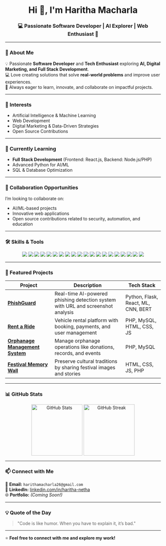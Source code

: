 <!-- Profile Header -->
<h1 align="center">Hi 👋, I'm Haritha Macharla </h1>
<h3 align="center">💻 Passionate Software Developer | AI Explorer | Web Enthusiast 🚀</h3>

---

### 🌟 About Me  
💡 Passionate **Software Developer** and **Tech Enthusiast** exploring **AI, Digital Marketing, and Full Stack Development**.  
💻 Love creating solutions that solve **real-world problems** and improve user experiences.  
🚀 Always eager to learn, innovate, and collaborate on impactful projects.  

---

### 👀 Interests  
- Artificial Intelligence & Machine Learning  
- Web Development  
- Digital Marketing & Data-Driven Strategies  
- Open Source Contributions  

---

### 🌱 Currently Learning  
- **Full Stack Development** (Frontend: React.js, Backend: Node.js/PHP)  
- Advanced Python for AI/ML  
- SQL & Database Optimization  

---

### 💞️ Collaboration Opportunities  
I’m looking to collaborate on:  
- AI/ML-based projects  
- Innovative web applications  
- Open source contributions related to security, automation, and education  

---

### 🛠 Skills & Tools
<p align="center">
  <!-- Programming Languages -->
  <img src="https://img.shields.io/badge/C-00599C?style=for-the-badge&logo=c&logoColor=white"/>
  <img src="https://img.shields.io/badge/Java-007396?style=for-the-badge&logo=java&logoColor=white"/>
  <img src="https://img.shields.io/badge/Python-3776AB?style=for-the-badge&logo=python&logoColor=white"/>
  <img src="https://img.shields.io/badge/PHP-777BB4?style=for-the-badge&logo=php&logoColor=white"/>
  <img src="https://img.shields.io/badge/JavaScript-F7DF1E?style=for-the-badge&logo=javascript&logoColor=black"/>
  
  <!-- Web Development -->
  <img src="https://img.shields.io/badge/HTML5-E34F26?style=for-the-badge&logo=html5&logoColor=white"/>
  <img src="https://img.shields.io/badge/CSS3-1572B6?style=for-the-badge&logo=css3&logoColor=white"/>
  <img src="https://img.shields.io/badge/React-20232A?style=for-the-badge&logo=react&logoColor=61DAFB"/>
  <img src="https://img.shields.io/badge/Node.js-339933?style=for-the-badge&logo=nodedotjs&logoColor=white"/>
  <img src="https://img.shields.io/badge/Bootstrap-563D7C?style=for-the-badge&logo=bootstrap&logoColor=white"/>
  
  <!-- Databases -->
  <img src="https://img.shields.io/badge/MySQL-4479A1?style=for-the-badge&logo=mysql&logoColor=white"/>
  <img src="https://img.shields.io/badge/PostgreSQL-336791?style=for-the-badge&logo=postgresql&logoColor=white"/>
  
  <!-- AI & ML -->
  <img src="https://img.shields.io/badge/Scikit--learn-F7931E?style=for-the-badge&logo=scikitlearn&logoColor=white"/>
  <img src="https://img.shields.io/badge/Pandas-150458?style=for-the-badge&logo=pandas&logoColor=white"/>
  <img src="https://img.shields.io/badge/NumPy-013243?style=for-the-badge&logo=numpy&logoColor=white"/>
  
  <!-- Tools -->
  <img src="https://img.shields.io/badge/Git-F05032?style=for-the-badge&logo=git&logoColor=white"/>
  <img src="https://img.shields.io/badge/GitHub-181717?style=for-the-badge&logo=github&logoColor=white"/>
  <img src="https://img.shields.io/badge/VS Code-007ACC?style=for-the-badge&logo=visualstudiocode&logoColor=white"/>
  <img src="https://img.shields.io/badge/Figma-F24E1E?style=for-the-badge&logo=figma&logoColor=white"/>
  <img src="https://img.shields.io/badge/Canva-00C4CC?style=for-the-badge&logo=canva&logoColor=white"/>
</p>

---

### 🚀 Featured Projects
| Project | Description | Tech Stack |
|---------|-------------|------------|
| [**PhishGuard**](https://github.com/HarithaNetha8/PhishGuard) | Real-time AI-powered phishing detection system with URL and screenshot analysis | Python, Flask, React, ML, CNN, BERT |
| [**Rent a Ride**](https://github.com/HarithaNetha8/Rent-a-Ride) | Vehicle rental platform with booking, payments, and user management | PHP, MySQL, HTML, CSS, JS |
| [**Orphanage Management System**](https://github.com/HarithaNetha8/Orphanage-Management) | Manage orphanage operations like donations, records, and events | PHP, MySQL |
| [**Festival Memory Wall**](https://github.com/HarithaNetha8/festive-memory-wall) | Preserve cultural traditions by sharing festival images and stories | HTML, CSS, JS, PHP |

---

### 📊 GitHub Stats
<p align="center">
  <img src="https://github-readme-stats.vercel.app/api?username=HarithaNetha8&show_icons=true&theme=tokyonight" alt="GitHub Stats" height="165"/>
  <img src="https://github-readme-streak-stats.herokuapp.com/?user=HarithaNetha8&theme=tokyonight" alt="GitHub Streak" height="165"/>
</p>

---

### 📫 Connect with Me  
📧 **Email:** `harithamacharla26@gmail.com`  
💼 **LinkedIn:** [linkedin.com/in/haritha-netha](https://linkedin.com/in/haritha-netha)  
🌐 **Portfolio:** *(Coming Soon!)*  

---

### 💡 Quote of the Day  
> "Code is like humor. When you have to explain it, it’s bad."

---

⭐ **Feel free to connect with me and explore my work!**
